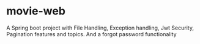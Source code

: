 # movie-web
A Spring boot project with File Handling, Exception handling, Jwt Security, Pagination features and topics. And a forgot password functionality
